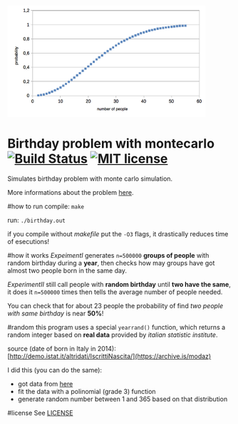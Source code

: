 ![Graph](graph.png "graph of data generated")

# Birthday problem with montecarlo [![Build Status](https://travis-ci.org/fvalle1/birthday.svg?branch=master)](https://travis-ci.org/fvalle1/birthday) [![MIT license](https://img.shields.io/badge/license-MIT-blue.svg?style=plastic)](https://opensource.org/licenses/MIT)
Simulates birthday problem with monte carlo simulation.

More informations about the problem [here](https://duckduckgo.com/?q=birthday+problem).

#how to run
compile: `make`

run: `./birthday.out`

if you compile without *makefile* put the `-O3` flags, it drastically reduces time of esecutions!

#how it works
*ExpeimentI* generates `n=500000` **groups of people** with random birthday during a **year**, then checks how may groups have got almost two people born in the same day.

*ExperimentII* still call people with **random birthday** until **two have the same**, it does it `n=500000` times then tells the average number of people needed.

You can check that for about 23 people the probability of find *two people with same birthday* is near **50%**!

#random
this program uses a special `yearrand()` function, which returns a random integer based on **real data** provided by *italian statistic institute*.

source (date of born in Italy in 2014): [http://demo.istat.it/altridati/IscrittiNascita/](https://archive.is/modaz)

I did this (you can do the same):
* got data from [here](http://demo.istat.it/altridati/IscrittiNascita/2014/T2.8.xls)
* fit the data with a polinomial (grade 3) function
* generate random number between 1 and 365 based on that distribution

#license
See [LICENSE](LICENSE)

